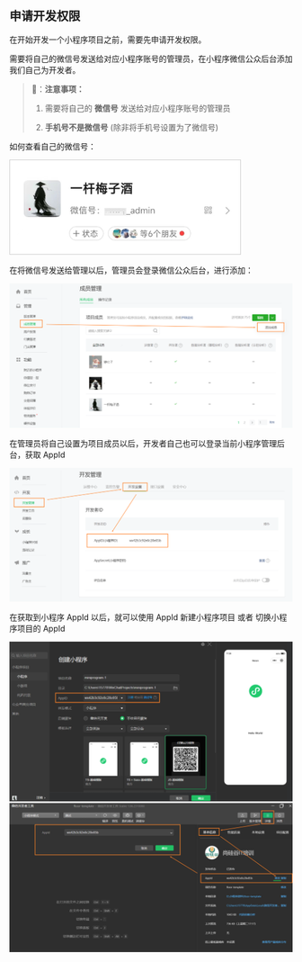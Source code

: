 ## 申请开发权限



在开始开发一个小程序项目之前，需要先申请开发权限。

需要将自己的微信号发送给对应小程序账号的管理员，在小程序微信公众后台添加我们自己为开发者。



> 📌：**注意事项：**
>
> 1. 需要将自己的 **微信号** 发送给对应小程序账号的管理员
>
> 2. **手机号不是微信号** (除非将手机号设置为了微信号)



如何查看自己的微信号：

<img src="./images//查看微信号.png" style="zoom:40%; border: 1px solid #ccc;" />



在将微信号发送给管理以后，管理员会登录微信公众后台，进行添加：



<img src="./images//添加为项目成员.png" style="zoom:60%;" />



在管理员将自己设置为项目成员以后，开发者自己也可以登录当前小程序管理后台，获取 AppId



<img src="./images//获取 AppId.png" style="zoom:80%;" />



在获取到小程序 AppId 以后，就可以使用 AppId 新建小程序项目 或者 切换小程序项目的 AppId

<img src="./images//新建小程序项目.png" style="zoom:80%;" />



<img src="./images//修改 AppId.png" style="zoom:80%;" />











